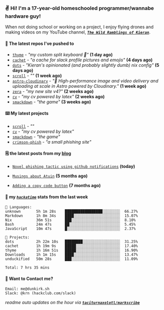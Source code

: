 ### ✌️ Hi! I'm a 17-year-old homeschooled programmer/wannabe hardware guy!

When not doing school or working on a project, I enjoy flying drones and making videos on my YouTube channel, [**_`The Wild Ramblings of Kieran`_**](https://youtube.com/@kieran.rambles).

#### 👷 The latest repos I've pushed to

- [`thyme`](https://github.com/taciturnaxolotl/thyme) - _"my custom split keyboard 🫶"_ **(1 day ago)**
- [`cachet`](https://github.com/taciturnaxolotl/cachet) - _"a cache for slack profile pictures and emojis"_ **(4 days ago)**
- [`dots`](https://github.com/taciturnaxolotl/dots) - _"Kieran's opinionated (and probably slightly dumb) nix config"_ **(5 days ago)**
- [`scroll`](https://github.com/taciturnaxolotl/scroll) - _""_ **(1 week ago)**
- [`astro-cloudinary`](https://github.com/cloudinary-community/astro-cloudinary) - _"🚀 High-performance image and video delivery and uploading at scale in Astro powered by Cloudinary."_ **(1 week ago)**
- [`zera`](https://github.com/taciturnaxolotl/zera) - _"my new site v4?"_ **(2 weeks ago)**
- [`cv`](https://github.com/taciturnaxolotl/cv) - _"my cv powered by latex"_ **(2 weeks ago)**
- [`smackdown`](https://github.com/taciturnaxolotl/smackdown) - _"the game"_ **(3 weeks ago)**

#### ⌨️ My latest projects

- [`scroll`](https://github.com/taciturnaxolotl/scroll) - _""_
- [`cv`](https://github.com/taciturnaxolotl/cv) - _"my cv powered by latex"_
- [`smackdown`](https://github.com/taciturnaxolotl/smackdown) - _"the game"_
- [`crimson-phish`](https://github.com/taciturnaxolotl/crimson-phish) - _"a small phishing site"_

#### 🗒️ the latest posts from my [blog](https://dunkirk.sh)

- [`Novel phishing tactic using github notifications`](https://dunkirk.sh/blog/github-phishing/) **(today)**

- [`Musings about Atuin`](https://dunkirk.sh/blog/atuin/) **(5 months ago)**

- [`Adding a copy code button`](https://dunkirk.sh/blog/adding-a-copy-button/) **(7 months ago)**



#### 📡 my [_`hackatime`_](https://waka.hackclub.com) stats from the last week

```text
💾 Languages:
unknown       5h 1m 28s    █████████████████░░░░░░░░  66.27%
Markdown      1h 8m 34s    ████░░░░░░░░░░░░░░░░░░░░░  15.07%
Nix           36m 51s      ███░░░░░░░░░░░░░░░░░░░░░░  8.10%
Bash          24m 47s      ██░░░░░░░░░░░░░░░░░░░░░░░  5.45%
JavaScript    10m 47s      █░░░░░░░░░░░░░░░░░░░░░░░░  2.37%

💼 Projects:
dots          2h 22m 10s   ████████░░░░░░░░░░░░░░░░░  31.25%
cachet        1h 19m 9s    █████░░░░░░░░░░░░░░░░░░░░  17.40%
thyme         1h 16m 51s   █████░░░░░░░░░░░░░░░░░░░░  16.90%
Downloads     1h 1m 15s    ████░░░░░░░░░░░░░░░░░░░░░  13.47%
unduckified   50m 28s      ███░░░░░░░░░░░░░░░░░░░░░░  11.09%

Total: 7 hrs 35 mins
```

#### 📮 Want to Contact me?

```text
Email: me@dunkirk.sh
Slack: @krn (hackclub.com/slack)
```

_readme auto updates on the hour via [**`taciturnaxolotl/markscribe`**](https://github.com/taciturnaxolotl/markscribe)_
